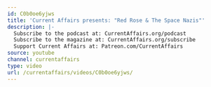 ```yaml
---
id: C0b0oe6yjws
title: 'Current Affairs presents: "Red Rose & The Space Nazis"'
description: |-
  Subscribe to the podcast at: CurrentAffairs.org/podcast
  Subscribe to the magazine at: CurrentAffairs.org/subscribe
  Support Current Affairs at: Patreon.com/CurrentAffairs
source: youtube
channel: currentaffairs
type: video
url: /currentaffairs/videos/C0b0oe6yjws/
---
```

